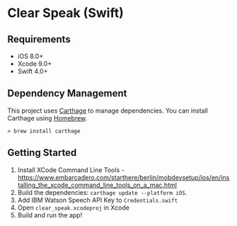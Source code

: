# Clear Speak (Swift)

## Requirements

- iOS 8.0+
- Xcode 9.0+
- Swift 4.0+

## Dependency Management

This project uses [Carthage](https://github.com/Carthage/Carthage) to manage dependencies. You can install Carthage using [Homebrew](http://brew.sh/).

```
> brew install carthage
```

## Getting Started
1. Install XCode Command Line Tools - https://www.embarcadero.com/starthere/berlin/mobdevsetup/ios/en/installing_the_xcode_command_line_tools_on_a_mac.html
2. Build the dependencies: `carthage update --platform iOS`. 
3. Add IBM Watson Speech API Key to `Credentials.swift`
4. Open `clear_speak.xcodeproj` in Xcode
5. Build and run the app!
